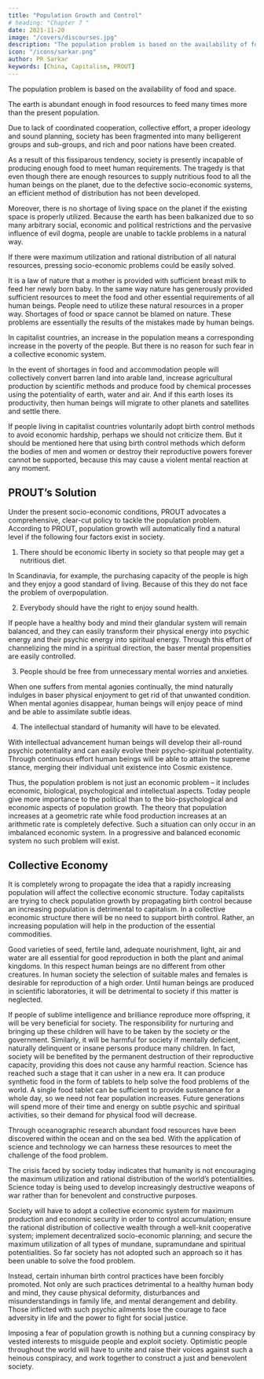 ```yaml
---
title: "Population Growth and Control"
# heading: "Chapter 7 "
date: 2021-11-20
image: "/covers/discourses.jpg"
description: "The population problem is based on the availability of food and space."
icon: "/icons/sarkar.png"
author: PR Sarkar
keywords: [China, Capitalism, PROUT]
---
```



The population problem is based on the availability of food and space. 

The earth is abundant enough in food resources to feed many times more than the present population. 

Due to lack of coordinated cooperation, collective effort, a proper ideology and sound planning, society has been fragmented into many belligerent groups and sub-groups, and rich and poor nations have been created. 

As a result of this fissiparous tendency, society is presently incapable of producing enough food to meet human requirements. The tragedy is that even though there are enough resources to supply nutritious food to all the human beings on the planet, due to the defective socio-economic systems, an efficient method of distribution has not been developed.

Moreover, there is no shortage of living space on the planet if the existing space is properly utilized. Because the earth has been balkanized due to so many arbitrary social, economic and political restrictions and the pervasive influence of evil dogma, people are unable to tackle problems in a natural way. 

If there were maximum utilization and rational distribution of all natural resources, pressing socio-economic problems could be easily solved.

It is a law of nature that a mother is provided with sufficient breast milk to feed her newly born baby. In the same way nature has generously provided sufficient resources to meet the food and other essential requirements of all human beings. People need to utilize these natural resources in a proper way. Shortages of food or space cannot be blamed on nature. These problems are essentially the results of the mistakes made by human beings.

In capitalist countries, an increase in the population means a corresponding increase in the poverty of the people. But there is no reason for such fear in a collective economic system. 

In the event of shortages in food and accommodation people will collectively convert barren land into arable land, increase agricultural production by scientific methods and produce food by chemical processes using the potentiality of earth, water and air. And if this earth loses its productivity, then human beings will migrate to other planets and satellites and settle there.

If people living in capitalist countries voluntarily adopt birth control methods to avoid economic hardship, perhaps we should not criticize them. But it should be mentioned here that using birth control methods which deform the bodies of men and women or destroy their reproductive powers forever cannot be supported, because this may cause a violent mental reaction at any moment.

## PROUT’s Solution

Under the present socio-economic conditions, PROUT advocates a comprehensive, clear-cut policy to tackle the population problem. According to PROUT, population growth will automatically find a natural level if the following four factors exist in society.

1. There should be economic liberty in society so that people may get a nutritious diet. 

In Scandinavia, for example, the purchasing capacity of the people is high and they enjoy a good standard of living. Because of this they do not face the problem of overpopulation.

2. Everybody should have the right to enjoy sound health. 

If people have a healthy body and mind their glandular system will remain balanced, and they can easily transform their physical energy into psychic energy and their psychic energy into spiritual energy. Through this effort of channelizing the mind in a spiritual direction, the baser mental propensities are easily controlled.

3. People should be free from unnecessary mental worries and anxieties. 

When one suffers from mental agonies continually, the mind naturally indulges in baser physical enjoyment to get rid of that unwanted condition. When mental agonies disappear, human beings will enjoy peace of mind and be able to assimilate subtle ideas.

4. The intellectual standard of humanity will have to be elevated. 

With intellectual advancement human beings will develop their all-round psychic potentiality and can easily evolve their psycho-spiritual potentiality. Through continuous effort human beings will be able to attain the supreme stance, merging their individual unit existence into Cosmic existence.

Thus, the population problem is not just an economic problem – it includes economic, biological, psychological and intellectual aspects.
Today people give more importance to the political than to the bio-psychological and economic aspects of population growth.
The theory that population increases at a geometric rate while food production increases at an arithmetic rate is completely defective. Such a situation can only occur in an imbalanced economic system. In a progressive and balanced economic system no such problem will exist.

## Collective Economy

It is completely wrong to propagate the idea that a rapidly increasing population will affect the collective economic structure. Today capitalists are trying to check population growth by propagating birth control because an increasing population is detrimental to capitalism. In a collective economic structure there will be no need to support birth control. Rather, an increasing population will help in the production of the essential commodities.

Good varieties of seed, fertile land, adequate nourishment, light, air and water are all essential for good reproduction in both the plant and animal kingdoms. In this respect human beings are no different from other creatures. In human society the selection of suitable males and females is desirable for reproduction of a high order. Until human beings are produced in scientific laboratories, it will be detrimental to society if this matter is neglected.

If people of sublime intelligence and brilliance reproduce more offspring, it will be very beneficial for society. The responsibility for nurturing and bringing up these children will have to be taken by the society or the government. Similarly, it will be harmful for society if mentally deficient, naturally delinquent or insane persons produce many children. In fact, society will be benefited by the permanent destruction of their reproductive capacity, providing this does not cause any harmful reaction.
Science has reached such a stage that it can usher in a new era. It can produce synthetic food in the form of tablets to help solve the food problems of the world. A single food tablet can be sufficient to provide sustenance for a whole day, so we need not fear population increases. Future generations will spend more of their time and energy on subtle psychic and spiritual activities, so their demand for physical food will decrease.

Through oceanographic research abundant food resources have been discovered within the ocean and on the sea bed. With the application of science and technology we can harness these resources to meet the challenge of the food problem. 

The crisis faced by society today indicates that humanity is not encouraging the maximum utilization and rational distribution of the world’s potentialities. Science today is being used to develop increasingly destructive weapons of war rather than for benevolent and constructive purposes.

Society will have to adopt a collective economic system for maximum production and economic security in order to control accumulation; ensure the rational distribution of collective wealth through a well-knit cooperative system; implement decentralized socio-economic planning; and secure the maximum utilization of all types of mundane, supramundane and spiritual potentialities. So far society has not adopted such an approach so it has been unable to solve the food problem.

Instead, certain inhuman birth control practices have been forcibly promoted. Not only are such practices detrimental to a healthy human body and mind, they cause physical deformity, disturbances and misunderstandings in family life, and mental derangement and debility. Those inflicted with such psychic ailments lose the courage to face adversity in life and the power to fight for social justice.

Imposing a fear of population growth is nothing but a cunning conspiracy by vested interests to misguide people and exploit society. Optimistic people throughout the world will have to unite and raise their voices against such a heinous conspiracy, and work together to construct a just and benevolent society.

